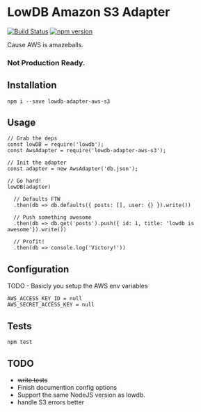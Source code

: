 # LowDB Amazon S3 Adapter

[![Build Status](https://travis-ci.org/nicekiwi/lowdb-adapter-aws-s3.svg?branch=master)](https://travis-ci.org/nicekiwi/lowdb-adapter-aws-s3) [![npm version](https://badge.fury.io/js/lowdb-adapter-aws-s3.svg)](https://badge.fury.io/js/lowdb-adapter-aws-s3)

Cause AWS is amazeballs.

### Not Production Ready.

## Installation

`npm i --save lowdb-adapter-aws-s3`

## Usage

```
// Grab the deps
const lowDB = require('lowdb');
const AwsAdapter = require('lowdb-adapter-aws-s3');

// Init the adapter
const adapter = new AwsAdapter('db.json');

// Go hard!
lowDB(adapter)

  // Defaults FTW
  .then(db => db.defaults({ posts: [], user: {} }).write())

  // Push something awesome
  .then(db => db.get('posts').push({ id: 1, title: 'lowdb is awesome'}).write())

  // Profit!
  .then(db => console.log('Victory!'))
```

## Configuration

TODO - Basicly you setup the AWS env variables

```
AWS_ACCESS_KEY_ID = null
AWS_SECRET_ACCESS_KEY = null
```

## Tests

`npm test`

## TODO

* ~~write tests~~
* Finish documention config options
* Support the same NodeJS version as lowdb.
* handle S3 errors better